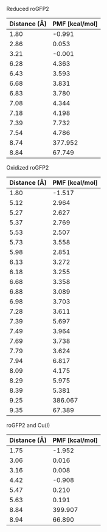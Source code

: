 Reduced roGFP2

| Distance (Å) | PMF [kcal/mol] |
|-----------|-----------|
| 1.80 | -0.991 |
| 2.86 | 0.053 |
| 3.21 | -0.001 |
| 6.28 | 4.363 |
| 6.43 | 3.593 |
| 6.68 | 3.831 |
| 6.83 | 3.780 |
| 7.08 | 4.344 |
| 7.18 | 4.198 |
| 7.39 | 7.732 |
| 7.54 | 4.786 |
| 8.74 | 377.952 |
| 8.84 | 67.749 |

Oxidized roGFP2

| Distance (Å) | PMF [kcal/mol] |
|-----------|-----------|
| 1.80 | -1.517 |
| 5.12 | 2.964 |
| 5.27 | 2.627 |
| 5.37 | 2.769 |
| 5.53 | 2.507 |
| 5.73 | 3.558 |
| 5.98 | 2.851 |
| 6.13 | 3.272 |
| 6.18 | 3.255 |
| 6.68 | 3.358 |
| 6.88 | 3.089 |
| 6.98 | 3.703 |
| 7.28 | 3.611 |
| 7.39 | 5.697 |
| 7.49 | 3.964 |
| 7.69 | 3.738 |
| 7.79 | 3.624 |
| 7.94 | 6.817 |
| 8.09 | 4.175 |
| 8.29 | 5.975 |
| 8.39 | 5.381 |
| 9.25 | 386.067 |
| 9.35 | 67.389 |

roGFP2 and Cu(I)

| Distance (Å) | PMF [kcal/mol] |
|-----------|-----------|
| 1.75 | -1.952 |
| 3.06 | 0.016 |
| 3.16 | 0.008 |
| 4.42 | -0.908 |
| 5.47 | 0.210 |
| 5.63 | 0.191 |
| 8.84 | 399.907 |
| 8.94 | 66.890 |
